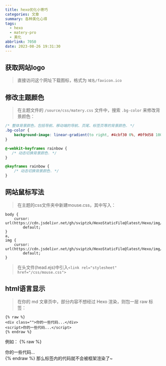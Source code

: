 ```yaml
---
title: hexo优化小寄巧
categories: 文章
summary: 各种美化心得
tags:
  - hexo
  - matery-pro
  - 美化
abbrlink: 7050
date: 2023-08-26 19:31:30
---
```

## 获取网站logo
>直接访问这个网址下载图标，格式为 `域名/favicon.ico`
## 修改主题颜色
>在主题文件的 `/source/css/matery.css` 文件中，搜索 `.bg-color` 来修改背景颜色：
```css
/* 整体背景颜色，包括导航、移动端的导航、页尾、标签页等的背景颜色. */
.bg-color {
    background-image: linear-gradient(to right, #4cbf30 0%, #0f9d58 100%);
}

@-webkit-keyframes rainbow {
   /* 动态切换背景颜色. */
}

@keyframes rainbow {
    /* 动态切换背景颜色. */
}
```
## 网站鼠标写法
>在主题的css文件夹中新建mouse.css，其中写入：
```
body {
    cursor: url(https://cdn.jsdelivr.net/gh/sviptzk/HexoStaticFile@latest/Hexo/img/default.cur),
        default;
}
a,
img {
    cursor: url(https://cdn.jsdelivr.net/gh/sviptzk/HexoStaticFile@latest/Hexo/img/pointer.cur),
        default;
}
```
>在头文件(head.ejs)中引入`<link rel="stylesheet" href="/css/mouse.css">`

## html语言显示
>在你的 md 文章页中，部分内容不想经过 Hexo 渲染，则包一层 raw 标签：
```
{% raw %}
<div class="">你的一些代码...</div>
<script>你的一些代码...</script>
{% endraw %}
```
例如：
{% raw %}
<div class="">你的一些代码...</div>
<script>你的一些代码...</script>
{% endraw %}
那么标签内的代码就不会被框架渲染了~